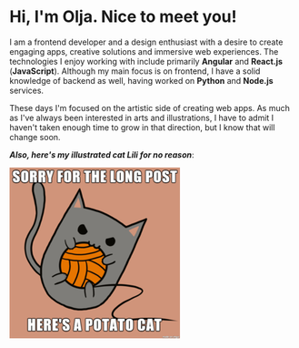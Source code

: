 # Hi, I'm Olja. Nice to meet you!

I am a frontend developer and a design enthusiast with a desire to create engaging apps, creative solutions and immersive web experiences. The technologies I enjoy working with include primarily **Angular** and **React.js** (**JavaScript**). Although my main focus is on frontend, I have a solid knowledge of backend as well, having worked on **Python** and **Node.js** services.

These days I'm focused on the artistic side of creating web apps. As much as I've always been interested in arts and illustrations, I have to admit I haven't taken enough time to grow in that direction, but I know that will change soon.

_**Also, here's my illustrated cat Lili for no reason**_:

<img src="https://raw.githubusercontent.com/olja-milovic/olja-milovic/main/Lili.png" alt="Illustration of my cat Lili" width="300" height="300">
